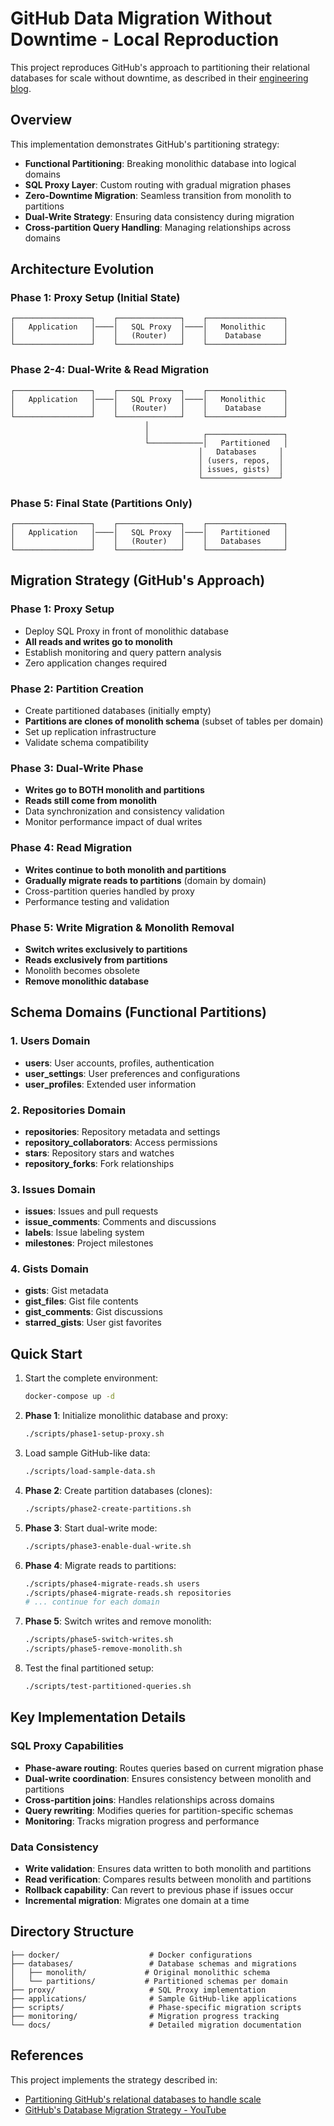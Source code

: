 # GitHub Data Migration Without Downtime - Local Reproduction

This project reproduces GitHub's approach to partitioning their relational databases for scale without downtime, as described in their [engineering blog](https://github.blog/engineering/infrastructure/partitioning-githubs-relational-databases-scale/).

## Overview

This implementation demonstrates GitHub's partitioning strategy:
- **Functional Partitioning**: Breaking monolithic database into logical domains
- **SQL Proxy Layer**: Custom routing with gradual migration phases
- **Zero-Downtime Migration**: Seamless transition from monolith to partitions
- **Dual-Write Strategy**: Ensuring data consistency during migration
- **Cross-partition Query Handling**: Managing relationships across domains

## Architecture Evolution

### Phase 1: Proxy Setup (Initial State)
```
┌─────────────────┐    ┌──────────────┐    ┌─────────────────┐
│   Application   │────│   SQL Proxy  │────│   Monolithic    │
│                 │    │   (Router)   │    │    Database     │
└─────────────────┘    └──────────────┘    └─────────────────┘
```

### Phase 2-4: Dual-Write & Read Migration
```
┌─────────────────┐    ┌──────────────┐    ┌─────────────────┐
│   Application   │────│   SQL Proxy  │────│   Monolithic    │
│                 │    │   (Router)   │    │    Database     │
└─────────────────┘    └──────────────┘    └─────────────────┘
                              │                       
                              │            ┌─────────────────┐
                              └────────────│   Partitioned   │
                                          │   Databases     │
                                          │ (users, repos,  │
                                          │ issues, gists)  │
                                          └─────────────────┘
```

### Phase 5: Final State (Partitions Only)
```
┌─────────────────┐    ┌──────────────┐    ┌─────────────────┐
│   Application   │────│   SQL Proxy  │────│   Partitioned   │
│                 │    │   (Router)   │    │   Databases     │
└─────────────────┘    └──────────────┘    └─────────────────┘
```

## Migration Strategy (GitHub's Approach)

### Phase 1: Proxy Setup
- Deploy SQL Proxy in front of monolithic database
- **All reads and writes go to monolith**
- Establish monitoring and query pattern analysis
- Zero application changes required

### Phase 2: Partition Creation
- Create partitioned databases (initially empty)
- **Partitions are clones of monolith schema** (subset of tables per domain)
- Set up replication infrastructure
- Validate schema compatibility

### Phase 3: Dual-Write Phase
- **Writes go to BOTH monolith and partitions**
- **Reads still come from monolith**
- Data synchronization and consistency validation
- Monitor performance impact of dual writes

### Phase 4: Read Migration
- **Writes continue to both monolith and partitions**
- **Gradually migrate reads to partitions** (domain by domain)
- Cross-partition queries handled by proxy
- Performance testing and validation

### Phase 5: Write Migration & Monolith Removal
- **Switch writes exclusively to partitions**
- **Reads exclusively from partitions**
- Monolith becomes obsolete
- **Remove monolithic database**

## Schema Domains (Functional Partitions)

### 1. Users Domain
- **users**: User accounts, profiles, authentication
- **user_settings**: User preferences and configurations
- **user_profiles**: Extended user information

### 2. Repositories Domain  
- **repositories**: Repository metadata and settings
- **repository_collaborators**: Access permissions
- **stars**: Repository stars and watches
- **repository_forks**: Fork relationships

### 3. Issues Domain
- **issues**: Issues and pull requests
- **issue_comments**: Comments and discussions
- **labels**: Issue labeling system
- **milestones**: Project milestones

### 4. Gists Domain
- **gists**: Gist metadata
- **gist_files**: Gist file contents
- **gist_comments**: Gist discussions
- **starred_gists**: User gist favorites

## Quick Start

1. Start the complete environment:
   ```bash
   docker-compose up -d
   ```

2. **Phase 1**: Initialize monolithic database and proxy:
   ```bash
   ./scripts/phase1-setup-proxy.sh
   ```

3. Load sample GitHub-like data:
   ```bash
   ./scripts/load-sample-data.sh
   ```

4. **Phase 2**: Create partition databases (clones):
   ```bash
   ./scripts/phase2-create-partitions.sh
   ```

5. **Phase 3**: Start dual-write mode:
   ```bash
   ./scripts/phase3-enable-dual-write.sh
   ```

6. **Phase 4**: Migrate reads to partitions:
   ```bash
   ./scripts/phase4-migrate-reads.sh users
   ./scripts/phase4-migrate-reads.sh repositories
   # ... continue for each domain
   ```

7. **Phase 5**: Switch writes and remove monolith:
   ```bash
   ./scripts/phase5-switch-writes.sh
   ./scripts/phase5-remove-monolith.sh
   ```

8. Test the final partitioned setup:
   ```bash
   ./scripts/test-partitioned-queries.sh
   ```

## Key Implementation Details

### SQL Proxy Capabilities
- **Phase-aware routing**: Routes queries based on current migration phase
- **Dual-write coordination**: Ensures consistency between monolith and partitions
- **Cross-partition joins**: Handles relationships across domains
- **Query rewriting**: Modifies queries for partition-specific schemas
- **Monitoring**: Tracks migration progress and performance

### Data Consistency
- **Write validation**: Ensures data written to both monolith and partitions
- **Read verification**: Compares results between monolith and partitions
- **Rollback capability**: Can revert to previous phase if issues occur
- **Incremental migration**: Migrates one domain at a time

## Directory Structure

```
├── docker/                    # Docker configurations
├── databases/                 # Database schemas and migrations
│   ├── monolith/             # Original monolithic schema
│   └── partitions/           # Partitioned schemas per domain
├── proxy/                     # SQL Proxy implementation
├── applications/              # Sample GitHub-like applications
├── scripts/                   # Phase-specific migration scripts
├── monitoring/                # Migration progress tracking
└── docs/                      # Detailed migration documentation
```

## References

This project implements the strategy described in:
- [Partitioning GitHub's relational databases to handle scale](https://github.blog/engineering/infrastructure/partitioning-githubs-relational-databases-scale/)
- [GitHub's Database Migration Strategy - YouTube](https://www.youtube.com/watch?v=Tq1fif3rcnQ)